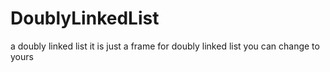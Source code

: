 # DoublyLinkedList
a doubly linked list
it is just a frame for doubly linked list you can change to yours
